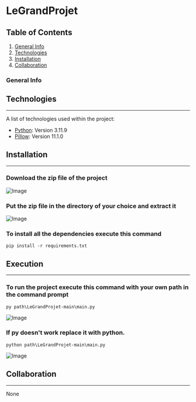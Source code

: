 # LeGrandProjet
## Table of Contents
1. [General Info](#general-info)
2. [Technologies](#technologies)
3. [Installation](#installation)
4. [Collaboration](#collaboration)
### General Info

## Technologies
***
A list of technologies used within the project:
* [Python](https://www.python.org): Version 3.11.9
* [Pillow](https://pypi.org/project/pillow): Version 11.1.0
## Installation
***
### Download the zip file of the project
![Image](https://github.com/user-attachments/assets/0e96e873-cafe-4bac-a374-58870a43d3ca)

### Put the zip file in the directory of your choice and extract it
![Image](https://github.com/user-attachments/assets/69fe3c46-4633-4357-a27d-d7c0e172dfdb)

### To install all the dependencies execute this command
```
pip install -r requirements.txt
```
## Execution
***
### To run the project execute this command with your own path in the command prompt
```
py path\LeGrandProjet-main\main.py
```
![Image](https://github.com/user-attachments/assets/7b6b50b2-0078-45f0-ba20-9bee7182fd1a)

### If py doesn't work replace it with python.
```
python path\LeGrandProjet-main\main.py
```
![Image](https://github.com/user-attachments/assets/41439dd0-6722-491c-b6bc-5729a486336d)

## Collaboration
***
None
